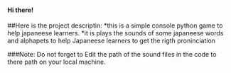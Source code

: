 #### Hi there!
##Here is the project descriptin:
*this is a simple console python game to help japaneese learners.
*it is plays the sounds of some japaneese words and alphapets to help Japaneese learners to get the rigth proninciation 

###Note: Do not forget to Edit the path of the sound files in the code to there path on your local machine.
